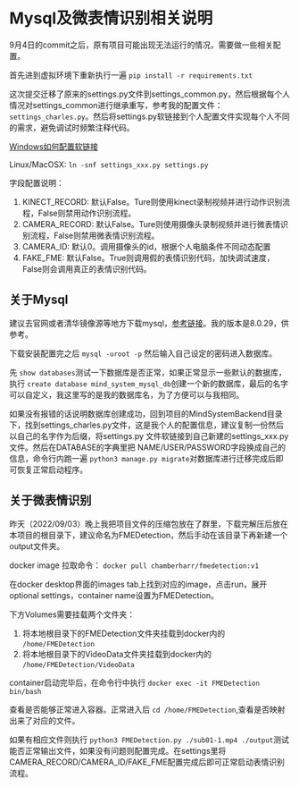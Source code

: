 # Mysql及微表情识别相关说明

9月4日的commit之后，原有项目可能出现无法运行的情况，需要做一些相关配置。

首先进到虚拟环境下重新执行一遍 ``pip install -r requirements.txt``

这次提交迁移了原来的settings.py文件到settings_common.py，然后根据每个人情况对settings_common进行继承重写，参考我的配置文件：``settings_charles.py``。然后将settings.py软链接到个人配置文件实现每个人不同的需求，避免调试时频繁注释代码。

[Windows如何配置软链接](https://blog.csdn.net/m0_51977577/article/details/125416891)

Linux/MacOSX: ``ln -snf settings_xxx.py settings.py``

字段配置说明：

1. KINECT_RECORD: 默认False。Ture则使用kinect录制视频并进行动作识别流程，False则禁用动作识别流程。
2. CAMERA_RECORD: 默认False。Ture则使用摄像头录制视频并进行微表情识别流程，False则禁用微表情识别流程。
3. CAMERA_ID: 默认0。调用摄像头的id，根据个人电脑条件不同动态配置
4. FAKE_FME: 默认False。True则调用假的表情识别代码，加快调试速度，False则会调用真正的表情识别代码。

## 关于Mysql

建议去官网或者清华镜像源等地方下载mysql，[参考链接](https://blog.csdn.net/weixin_43423484/article/details/124408565)。我的版本是8.0.29，供参考。

下载安装配置完之后 ``mysql -uroot -p`` 然后输入自己设定的密码进入数据库。

先 ``show databases``测试一下数据库是否正常，如果正常显示一些默认的数据库，执行 ``create database mind_system_mysql_db``创建一个新的数据库，最后的名字可以自定义，我这里写的是我的数据库名，为了方便可以与我相同。

如果没有报错的话说明数据库创建成功，回到项目的MindSystemBackend目录下，找到settings_charles.py文件，这是我个人的配置信息，建议复制一份然后以自己的名字作为后缀，将settings.py 文件软链接到自己新建的settings_xxx.py文件。然后在DATABASE的字典里把 NAME/USER/PASSWORD字段换成自己的信息，命令行内跑一遍 ``python3 manage.py migrate``对数据库进行迁移完成后即可恢复正常启动程序。

## 关于微表情识别

昨天（2022/09/03）晚上我把项目文件的压缩包放在了群里，下载完解压后放在本项目的根目录下，建议命名为FMEDetection，然后手动在该目录下再新建一个output文件夹。

docker image 拉取命令： ``docker pull chamberharr/fmedetection:v1``

在docker desktop界面的images tab上找到对应的image，点击run，展开optional settings，container name设置为FMEDetection。

下方Volumes需要挂载两个文件夹：

1. 将本地根目录下的FMEDetection文件夹挂载到docker内的 ``/home/FMEDetection``
2. 将本地根目录下的VideoData文件夹挂载到docker内的 ``/home/FMEDetection/VideoData``

container启动完毕后，在命令行中执行 ``docker exec -it FMEDetection bin/bash``

查看是否能够正常进入容器。正常进入后 ``cd /home/FMEDetection``,查看是否映射出来了对应的文件。

如果有相应文件则执行 ``python3 FMEDetection.py ./sub01-1.mp4 ./output``测试能否正常输出文件，如果没有问题则配置完成。在settings里将CAMERA_RECORD/CAMERA_ID/FAKE_FME配置完成后即可正常启动表情识别流程。
